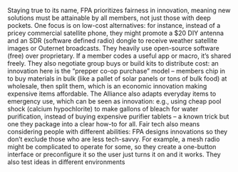 Staying true to its name, FPA prioritizes fairness in innovation, meaning new solutions must be attainable by all members, not just those with deep pockets. One focus is on low-cost alternatives: for instance, instead of a pricey commercial satellite phone, they might promote a $20 DIY antenna and an SDR (software defined radio) dongle to receive weather satellite images or Outernet broadcasts. They heavily use open-source software (free) over proprietary. If a member codes a useful app or macro, it’s shared freely. They also negotiate group buys or build kits to distribute cost: an innovation here is the “prepper co-op purchase” model – members chip in to buy materials in bulk (like a pallet of solar panels or tons of bulk food) at wholesale, then split them, which is an economic innovation making expensive items affordable. The Alliance also adapts everyday items to emergency use, which can be seen as innovation: e.g., using cheap pool shock (calcium hypochlorite) to make gallons of bleach for water purification, instead of buying expensive purifier tablets – a known trick but one they package into a clear how-to for all. Fair tech also means considering people with different abilities: FPA designs innovations so they don’t exclude those who are less tech-savvy. For example, a mesh radio might be complicated to operate for some, so they create a one-button interface or preconfigure it so the user just turns it on and it works. They also test ideas in different environments